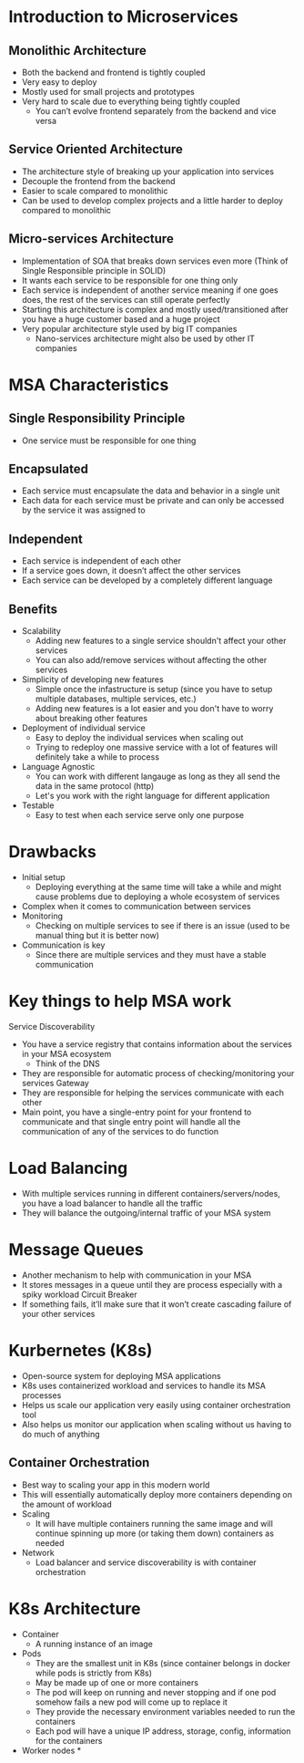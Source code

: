 # Introduction to Microservices
## Monolithic Architecture
* Both the backend and frontend is tightly coupled
* Very easy to deploy
* Mostly used for small projects and prototypes
* Very hard to scale due to everything being tightly coupled
    * You can’t evolve frontend separately from the backend and vice versa

## Service Oriented Architecture
* The architecture style of breaking up your application into services
* Decouple the frontend from the backend
* Easier to scale compared to monolithic
* Can be used to develop complex projects and a little harder to deploy compared to monolithic

## Micro-services Architecture
* Implementation of SOA that breaks down services even more (Think of Single Responsible principle in SOLID)
* It wants each service to be responsible for one thing only
* Each service is independent of another service meaning if one goes does, the rest of the services can still operate perfectly
* Starting this architecture is complex and mostly used/transitioned after you have a huge customer based and a huge project
* Very popular architecture style used by big IT companies
    * Nano-services architecture might also be used by other IT companies

# MSA Characteristics
## Single Responsibility Principle
* One service must be responsible for one thing

## Encapsulated
* Each service must encapsulate the data and behavior in a single unit
* Each data for each service must be private and can only be accessed by the service it was assigned to

## Independent
* Each service is independent of each other
* If a service goes down, it doesn’t affect the other services
* Each service can be developed by a completely different language


## Benefits
* Scalability
    * Adding new features to a single service shouldn't affect your other services
    * You can also add/remove services without affecting the other services
* Simplicity of developing new features
    * Simple once the infastructure is setup (since you have to setup multiple databases, multiple services, etc.)
    * Adding new features is a lot easier and you don't have to worry about breaking other features
* Deployment of individual service
    * Easy to deploy the individual services when scaling out
    * Trying to redeploy one massive service with a lot of features will definitely take a while to process
* Language Agnostic 
    * You can work with different langauge as long as they all send the data in the same protocol (http)
    * Let's you work with the right language for different application
* Testable
    * Easy to test when each service serve only one purpose

# Drawbacks
* Initial setup
    * Deploying everything at the same time will take a while and might cause problems due to deploying a whole ecosystem of services
* Complex when it comes to communication between services
* Monitoring
    * Checking on multiple services to see if there is an issue (used to be manual thing but it is better now)
* Communication is key
    * Since there are multiple services and they must have a stable communication

# Key things to help MSA work
Service Discoverability
* You have a service registry that contains information about the services in your MSA ecosystem
    * Think of the DNS 
* They are responsible for automatic process of checking/monitoring your services
Gateway
* They are responsible for helping the services communicate with each other
* Main point, you have a single-entry point for your frontend to communicate and that single entry point will handle all the communication of any of the services to do function

# Load Balancing
* With multiple services running in different containers/servers/nodes, you have a load balancer to handle all the traffic
* They will balance the outgoing/internal traffic of your MSA system
# Message Queues
* Another mechanism to help with communication in your MSA
* It stores messages in a queue until they are process especially with a spiky workload
Circuit Breaker
* If something fails, it’ll make sure that it won’t create cascading failure of your other services

# Kurbernetes (K8s)
* Open-source system for deploying MSA applications
* K8s uses containerized workload and services to handle its MSA processes 
* Helps us scale our application very easily using container orchestration tool
* Also helps us monitor our application when scaling without us having to do much of anything

## Container Orchestration
* Best way to scaling your app in this modern world
* This will essentially automatically deploy more containers depending on the amount of workload
* Scaling
    * It will have multiple containers running the same image and will continue spinning up more (or taking them down) containers as needed
* Network
    * Load balancer and service discoverability is with container orchestration

# K8s Architecture
* Container
    * A running instance of an image
* Pods
    * They are the smallest unit in K8s (since container belongs in docker while pods is strictly from K8s)
    * May be made up of one or more containers
    * The pod will keep on running and never stopping and if one pod somehow fails a new pod will come up to replace it
    * They provide the necessary environment variables needed to run the containers
    * Each pod will have a unique IP address, storage, config, information for the containers
* Worker nodes
    * 